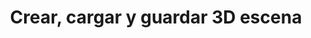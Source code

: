 ﻿---
title: Crear, cargar y guardar 3D escena
type: docs
weight: 10
url: /es/java/creating-loading-and-saving-3d-scene/
---
